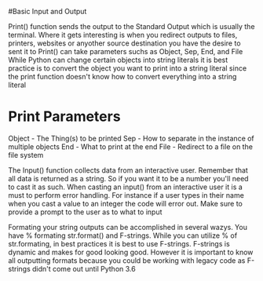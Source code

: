 #Basic Input and Output

Print() function sends the output to the Standard Output which is usually the terminal. 
Where it gets interesting is when you redirect outputs to files, printers, websites or anyother source destination you have the desire to sent it to
Print() can take parameters suchs as Object, Sep, End, and File
While Python can change certain objects into string literals it is best practice is to convert the object you want to print into a string literal since the print function doesn't know how to convert everything into a string literal
# Print Parameters
Object - The Thing(s) to be printed
Sep - How to separate in the instance of multiple objects
End - What to print at the end
File - Redirect to a file on the file system

The Input() function collects data from an interactive user. Remember that all data is returned as a string. So if you want it to be a number you'll need to cast it as such.
When casting an input() from an interactive user it is a must to perform error handling. For instance if a user types in their name when you cast a value to an integer the code will error out.
Make sure to provide a prompt to the user as to what to input

Formating your string outputs can be accomplished in several wazys. You have % formating str.format() and F-strings. While you can utilize % of str.formating, in best practices it is best to use F-strings. F-strings is dynamic and makes for good looking good. However it is important to know all outputting formats because you could be working with legacy code as F-strings didn't come out until Python 3.6



